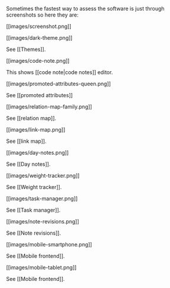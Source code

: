 Sometimes the fastest way to assess the software is just through screenshots so here they are:

[[images/screenshot.png]]

[[images/dark-theme.png]]

See [[Themes]].

[[images/code-note.png]]

This shows [[code note|code notes]] editor.

[[images/promoted-attributes-queen.png]]

See [[promoted attributes]]

[[images/relation-map-family.png]]

See [[relation map]].

[[images/link-map.png]]

See [[link map]].

[[images/day-notes.png]]

See [[Day notes]].

[[images/weight-tracker.png]]

See [[Weight tracker]].

[[images/task-manager.png]]

See [[Task manager]].

[[images/note-revisions.png]]

See [[Note revisions]].

[[images/mobile-smartphone.png]]

See [[Mobile frontend]].

[[images/mobile-tablet.png]]

See [[Mobile frontend]].